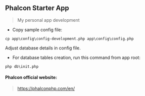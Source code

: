 ## Phalcon Starter App

> My personal app development

- Copy sample config file:

```
cp app\config\config-development.php app\config\config.php 
```
Adjust database details in config file.

- For database tables creation, run this command from app root:

```
php db\init.php
```

#### Phalcon official website:

> https://phalconphp.com/en/